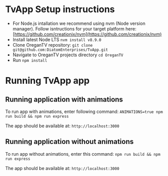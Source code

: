 # TvApp Setup instructions

* For Node.js intallation we recommend using nvm (Node version manager). Follow isntructions for your target platform here: [https://github.com/creationix/nvm](https://github.com/creationix/nvm)
* Install latest Node LTS `nvm install v8.9.0`
* Clone OreganTV repository: `git clone git@github.com:DiatomEnterprises/TvApp.git`
* Navigate to OreganTV projects directory `cd OreganTV`
* Run `npm install`

# Running TvApp app

## Running application with animations
To run app with animations, enter following command: `ANIMATIONS=true npm run build && npm run express`

The app should be available at: `http://localhost:3000`

## Running application without animations
To run app without animations, enter this command: `npm run build && npm run express`

The app should be available at: `http://localhost:3000`




